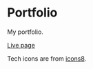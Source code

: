 # Portfolio

My portfolio.

[Live page](https://tomahawk-jupiter.github.io/portfolio/)

Tech icons are from [icons8](https://icons8.com/).
